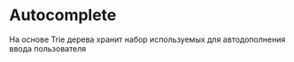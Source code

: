 # Autocomplete
На основе Trie дерева хранит набор используемых для автодополнения ввода пользователя
